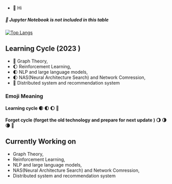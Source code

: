 <!---

- 👋 Hi, I’m @HarryHy
- 👀 I’m interested in ...
- 🌱 I’m currently learning ...
- 💞️ I’m looking to collaborate on ...
- 📫 How to reach me ...
--->
<!---
HarryHy/HarryHy is a ✨ special ✨ repository because its `README.md` (this file) appears on your GitHub profile.
You can click the Preview link to take a look at your changes.
--->

- 👋 Hi
 ##### 🚫 Jupyter Notebook is not included in this table
<!---
[![Top Langs](https://github-readme-stats-ashy.vercel.app/api/top-langs/?username=HarryHy&hide=Jupyter%20Notebook,C,Less&count_private=true&layout=compact)](https://github.com/HarryHy/github-readme-stats)
--->
[![Top Langs](https://github-readme-stats-git-master-harryhys-projects.vercel.app/api/top-langs/?username=HarryHy&hide=Jupyter%20Notebook,C,Less&count_private=true&layout=compact)](https://github.com/HarryHy/github-readme-stats)


<!---
![HarryHy's GitHub stats](https://github-readme-stats.vercel.app/api?username=HarryHy&count_private=true)
--->

<!--START_SECTION:activity--> 

## Learning Cycle (2023 )
- :full_moon_with_face: Graph Theory, 
- :waxing_gibbous_moon: Reinforcement Learning, 
- :first_quarter_moon: NLP and large language models,
- :first_quarter_moon: NAS(Neural Architecture Search) and Network Comression, 
- :new_moon_with_face: Distributed system and recommendation system

### Emoji Meaning
#### Learning cycle :waxing_crescent_moon: :first_quarter_moon: :waxing_gibbous_moon: :full_moon_with_face:
#### Forget cycle (forget the old technology and prepare for next update ) :waning_gibbous_moon: :last_quarter_moon: :waning_crescent_moon: :new_moon_with_face:
## Currently Working on 
- Graph Theory, 
- Reinforcement Learning, 
- NLP and large language models,
- NAS(Neural Architecture Search) and Network Comression, 
- Distributed system and recommendation system 
